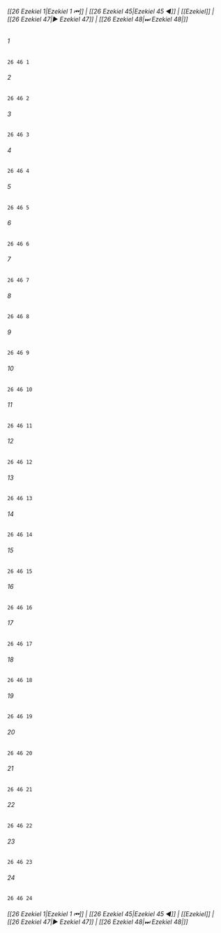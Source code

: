 
###### [[26 Ezekiel 1|Ezekiel 1 ⏮]] | [[26 Ezekiel 45|Ezekiel 45 ◀]] | [[Ezekiel]] | [[26 Ezekiel 47|▶ Ezekiel 47]] | [[26 Ezekiel 48|⏭ Ezekiel 48|]]

###### 1
``` verse
26 46 1 
```
###### 2
``` verse
26 46 2 
```
###### 3
``` verse
26 46 3 
```
###### 4
``` verse
26 46 4 
```
###### 5
``` verse
26 46 5 
```
###### 6
``` verse
26 46 6 
```
###### 7
``` verse
26 46 7 
```
###### 8
``` verse
26 46 8 
```
###### 9
``` verse
26 46 9 
```
###### 10
``` verse
26 46 10 
```
###### 11
``` verse
26 46 11 
```
###### 12
``` verse
26 46 12 
```
###### 13
``` verse
26 46 13 
```
###### 14
``` verse
26 46 14 
```
###### 15
``` verse
26 46 15 
```
###### 16
``` verse
26 46 16 
```
###### 17
``` verse
26 46 17 
```
###### 18
``` verse
26 46 18 
```
###### 19
``` verse
26 46 19 
```
###### 20
``` verse
26 46 20 
```
###### 21
``` verse
26 46 21 
```
###### 22
``` verse
26 46 22 
```
###### 23
``` verse
26 46 23 
```
###### 24
``` verse
26 46 24 
```

###### [[26 Ezekiel 1|Ezekiel 1 ⏮]] | [[26 Ezekiel 45|Ezekiel 45 ◀]] | [[Ezekiel]] | [[26 Ezekiel 47|▶ Ezekiel 47]] | [[26 Ezekiel 48|⏭ Ezekiel 48|]]

